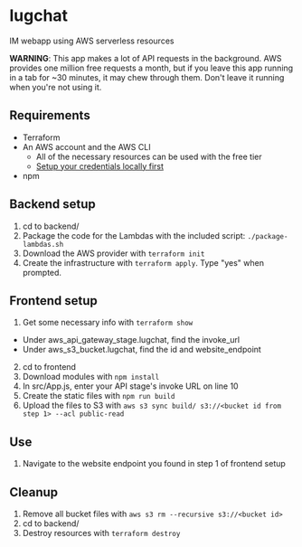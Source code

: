 # lugchat
IM webapp using AWS serverless resources

**WARNING**: This app makes a lot of API requests in the background. AWS provides one million free requests a month,
but if you leave this app running in a tab for ~30 minutes, it may chew through them. Don't leave it running when you're
not using it.

## Requirements
* Terraform
* An AWS account and the AWS CLI
  * All of the necessary resources can be used with the free tier
  * [Setup your credentials locally first](https://docs.aws.amazon.com/cli/latest/userguide/cli-configure-files.html)
* npm

## Backend setup

1. cd to backend/
2. Package the code for the Lambdas with the included script: `./package-lambdas.sh`
3. Download the AWS provider with `terraform init`
4. Create the infrastructure with `terraform apply`. Type "yes" when prompted.

## Frontend setup

1. Get some necessary info with `terraform show`
* Under aws_api_gateway_stage.lugchat, find the invoke_url
* Under aws_s3_bucket.lugchat, find the id and website_endpoint
2. cd to frontend
3. Download modules with `npm install`
4. In src/App.js, enter your API stage's invoke URL on line 10
5. Create the static files with `npm run build`
6. Upload the files to S3 with `aws s3 sync build/ s3://<bucket id from step 1> --acl public-read`

## Use

1. Navigate to the website endpoint you found in step 1 of frontend setup

## Cleanup

1. Remove all bucket files with `aws s3 rm --recursive s3://<bucket id>`
2. cd to backend/
3. Destroy resources with `terraform destroy` 
